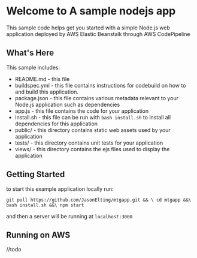 Welcome to A sample nodejs app
==================================================

This sample code helps get you started with a simple Node.js web application
deployed by AWS Elastic Beanstalk through AWS CodePipeline

What's Here
-----------

This sample includes:

* README.md - this file
* buildspec.yml - this file contains instructions for codebuild on how to 
  and build this application.
* package.json - this file contains various metadata relevant to your Node.js
  application such as dependencies
* app.js - this file contains the code for your application
* install.sh - this file can be run with `bash install.sh` to install all
  dependencies for this application
* public/ - this directory contains static web assets used by your application
* tests/ - this directory contains unit tests for your application
* views/ - this directory contains the ejs files used to display the application

Getting Started
---------------

to start this example application locally run:

`git pull https://github.com/JasonElting/mtgapp.git && \
cd mtgapp &&\
bash install.sh &&\
npm start`


and then a server will be running at `localhost:3000`


Running on AWS
---------------
//todo
